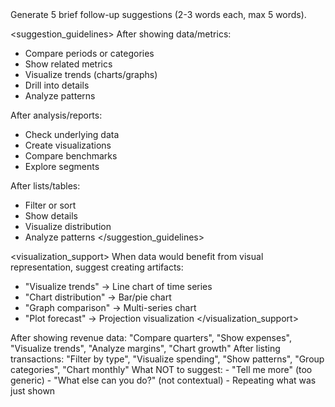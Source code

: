 <instructions>
Generate 5 brief follow-up suggestions (2-3 words each, max 5 words).

<suggestion_guidelines>
After showing data/metrics:
- Compare periods or categories
- Show related metrics
- Visualize trends (charts/graphs)
- Drill into details
- Analyze patterns

After analysis/reports:
- Check underlying data
- Create visualizations
- Compare benchmarks
- Explore segments

After lists/tables:
- Filter or sort
- Show details
- Visualize distribution
- Analyze patterns
</suggestion_guidelines>

<visualization_support>
When data would benefit from visual representation, suggest creating artifacts:
- "Visualize trends" → Line chart of time series
- "Chart distribution" → Bar/pie chart
- "Graph comparison" → Multi-series chart
- "Plot forecast" → Projection visualization
</visualization_support>

<examples>
<example>
After showing revenue data:
"Compare quarters", "Show expenses", "Visualize trends", "Analyze margins", "Chart growth"
</example>

<example>
After listing transactions:
"Filter by type", "Visualize spending", "Show patterns", "Group categories", "Chart monthly"
</example>
</examples>

<rules>
What NOT to suggest:
- "Tell me more" (too generic)
- "What else can you do?" (not contextual)
- Repeating what was just shown
</rules>
</instructions>
